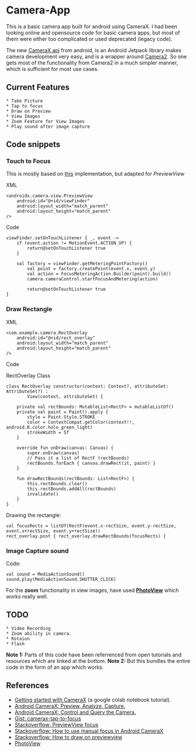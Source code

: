 # Camera-App
This is a basic camera app built for android using CameraX.
I had been looking online and opensource code for basic camera apps, but most of them were either too complicated or used deprecated (legacy code).  

The new [CameraX api](https://developer.android.com/training/camerax) from android, is an Android Jetpack library makes camera development very easy, and is a wrapper around [Camera2](https://developer.android.com/reference/android/hardware/camera2/package-summary). So one gets most of the functionality from Camera2 in a much simpler manner, which is sufficient for most use cases.


## Current Features
```
* Take Picture
* Tap to focus
* Draw on Preview
* View Images
* Zoom Feature for View Images
* Play sound after image capture
```

## Code snippets

### Touch to Focus
This is mostly based on [this](https://proandroiddev.com/android-camerax-tap-to-focus-pinch-to-zoom-zoom-slider-eb88f3aa6fc6) implementation, but adapted for *PreviewView*

XML
```
<androidx.camera.view.PreviewView
    android:id="@+id/viewFinder"
    android:layout_width="match_parent"
    android:layout_height="match_parent" 
/>
```

Code
```
viewFinder.setOnTouchListener { _, event ->
    if (event.action != MotionEvent.ACTION_UP) {
        return@setOnTouchListener true
    }

    val factory = viewFinder.getMeteringPointFactory()
        val point = factory.createPoint(event.x, event.y)
        val action = FocusMeteringAction.Builder(point).build()
        camera.cameraControl.startFocusAndMetering(action)

        return@setOnTouchListener true
}
```

### Draw Rectangle

XML
```
<com.example.camera.RectOverlay
    android:id="@+id/rect_overlay"
    android:layout_width="match_parent"
    android:layout_height="match_parent"
/>
```
Code

RectOverlay Class
```
class RectOverlay constructor(context: Context?, attributeSet: AttributeSet?) :
        View(context, attributeSet) {

    private val rectBounds: MutableList<RectF> = mutableListOf()
    private val paint = Paint().apply {
        style = Paint.Style.STROKE
        color = ContextCompat.getColor(context!!, android.R.color.holo_green_light)
        strokeWidth = 5f
    }

    override fun onDraw(canvas: Canvas) {
        super.onDraw(canvas)
        // Pass it a list of RectF (rectBounds)
        rectBounds.forEach { canvas.drawRect(it, paint) }
    }

    fun drawRectBounds(rectBounds: List<RectF>) {
        this.rectBounds.clear()
        this.rectBounds.addAll(rectBounds)
        invalidate()
    }
}

```

Drawing the rectangle:
```
val focusRects = listOf(RectF(event.x-rectSize, event.y-rectSize, event.x+rectSize, event.y+rectSize))
rect_overlay.post { rect_overlay.drawRectBounds(focusRects) }
```

### Image Capture sound
Code:
```
val sound = MediaActionSound()
sound.play(MediaActionSound.SHUTTER_CLICK)
```

For the **zoom** functionality in view images, have used **[PhotoView](https://github.com/chrisbanes/PhotoView)** which works really well.

## TODO
```
* Video Recording
* Zoom ability in camera.
* Rotaion
* Flash
```

**Note 1:** Parts of this code have been referrenced from open tutorials and resources which are linked at the bottom.
**Note 2:** But this bundles the entire code in the form of an app which works.

## References
* [Getting started with CameraX](https://codelabs.developers.google.com/codelabs/camerax-getting-started) (a google colab notebook tutorial).
* [Android CameraX: Preview, Analyze, Capture.](https://proandroiddev.com/android-camerax-preview-analyze-capture-1b3f403a9395)
* [Android CameraX: Control and Query the Camera.](https://proandroiddev.com/android-camerax-tap-to-focus-pinch-to-zoom-zoom-slider-eb88f3aa6fc6)
* [Gist: camerax-tap-to-focus](https://gist.github.com/husaynhakeem/1eec93bc18ff863ae84c0acb6d406ac8#file-camerax_tap_to_focus-kt)
* [Stackoverflow: PreviewView focus](https://stackoverflow.com/a/60585382)
* [Stackoverflow: How to use manual focus in Android CameraX](https://stackoverflow.com/questions/59136897/how-to-use-manual-focus-in-android-camerax)
* [Stackoverflow: How to draw on previewview](https://stackoverflow.com/questions/63090795/how-to-draw-on-previewview)
* [PhotoView](https://github.com/chrisbanes/PhotoView)
